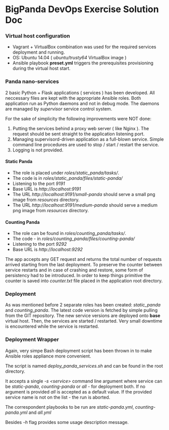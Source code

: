 # BigPanda DevOps Exercise Solution Doc

### Virtual host configuration

* Vagrant + VirtualBox combination was used for the required services deployment and running.
* OS: Ubuntu 14.04 ( *ubuntu/trusty64* VirtualBox image )
* Ansible playbook **preset.yml** triggers the prerequisites provisioning during the virtual host start.

### Panda nano-services

2 basic Python + Flask applications ( services ) has been developed. All neccessary files are kept with the
appropriate Ansible roles.
Both application run as Python daemons and not in debug mode. The daemons are managed by *supervisor* service control
system.

For the sake of simplicity the following improvements were NOT done:

1. Putting the services behind a proxy web server ( like Nginx ). The request should be sent straight to the application
   listening port.
1. Managing supervisord-driven application as a full-blown service.  Simple command line procedures are used to stop /
   start / restart the service.
1. Logging is not provided.

#### Static Panda

* The role is placed under *roles/static_panda/tasks/*.
* The code is in *roles/static_panda/files/static-panda/*
* Listening to the port *9191*
* Base URL is *http://localhost:9191*
* The URL *http://localhost:9191/small-panda* should serve a small png image from *resources* directory.
* The URL *http://localhost:9191/medium-panda* should serve a medium png image from *resources* directory.

#### Counting Panda

* The role can be found in *roles/counting_panda/tasks/*.
* The code - in *roles/counting_panda/files/counting-panda/*
* Listening to the port *9292*
* Base URL is *http://localhost:9292*

The app accepts any GET request and returns the total number of requests arrived starting from the last deployment.
To preserve the counter between service restarts and in case of crashing and restore, some form of persistency had to be
introduced. 
In order to keep things primitive the counter is saved into *counter.txt* file placed in the application root directory.

### Deployment
As was mentioned before 2 separate roles has been created: *static_panda* and *counting_panda*.
The latest code version is fetched by simple pulling from the GIT repository.
The new service versions are deployed onto **base** virtual host.
Then, the services are started / restarted. Very small downtime is encountered while the service is restarted.

### Deployment Wrapper
Again, very simpe Bash deployment script has been thrown in to make Ansible roles appliance more convenient.

The script is named *deploy_panda_services.sh* and can be found in the root directory.

It accepts a single *-s \<service\>* command line argument where service can be *static-panda*, *counting-panda* or
*all* - for deployment both. If no argument is provided *all* is accepted as a default value.
If the provided service name is not on the list - the run is aborted.

The correspondent playbooks to be run are *static-panda.yml*, *counting-panda.yml* and *all.yml*

Besides *-h* flag provides some usage description message.


